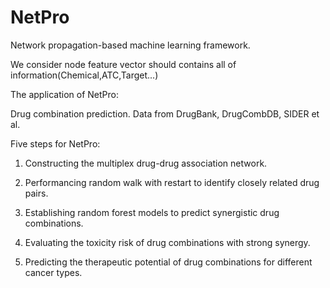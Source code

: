 # NetPro

Network propagation-based machine learning framework.

We consider node feature vector should contains all of information(Chemical,ATC,Target...)

The application of NetPro:

Drug combination prediction.  Data from DrugBank, DrugCombDB, SIDER et al.

Five steps for NetPro:

1. Constructing the multiplex drug-drug association network.

2. Performancing random walk with restart to identify closely related drug pairs.

3. Establishing random  forest models to predict synergistic drug combinations.

4. Evaluating the toxicity risk of drug combinations with strong synergy.

5. Predicting the therapeutic potential of drug combinations for different cancer types.
